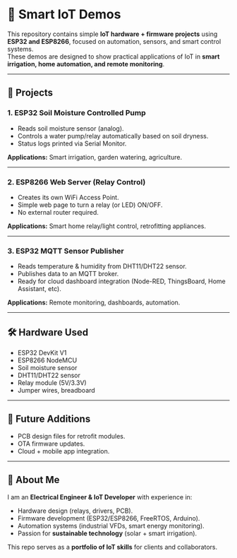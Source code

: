 # 🌱 Smart IoT Demos

This repository contains simple **IoT hardware + firmware projects** using **ESP32 and ESP8266**, focused on automation, sensors, and smart control systems.  
These demos are designed to show practical applications of IoT in **smart irrigation, home automation, and remote monitoring**.

---

## 📂 Projects

### 1. ESP32 Soil Moisture Controlled Pump
- Reads soil moisture sensor (analog).
- Controls a water pump/relay automatically based on soil dryness.
- Status logs printed via Serial Monitor.

**Applications:** Smart irrigation, garden watering, agriculture.

---

### 2. ESP8266 Web Server (Relay Control)
- Creates its own WiFi Access Point.
- Simple web page to turn a relay (or LED) ON/OFF.
- No external router required.

**Applications:** Smart home relay/light control, retrofitting appliances.

---

### 3. ESP32 MQTT Sensor Publisher
- Reads temperature & humidity from DHT11/DHT22 sensor.
- Publishes data to an MQTT broker.
- Ready for cloud dashboard integration (Node-RED, ThingsBoard, Home Assistant, etc).

**Applications:** Remote monitoring, dashboards, automation.

---

## 🛠️ Hardware Used
- ESP32 DevKit V1
- ESP8266 NodeMCU
- Soil moisture sensor
- DHT11/DHT22 sensor
- Relay module (5V/3.3V)
- Jumper wires, breadboard

---

## 🚀 Future Additions
- PCB design files for retrofit modules.
- OTA firmware updates.
- Cloud + mobile app integration.

---

## 👤 About Me
I am an **Electrical Engineer & IoT Developer** with experience in:
- Hardware design (relays, drivers, PCB).
- Firmware development (ESP32/ESP8266, FreeRTOS, Arduino).
- Automation systems (industrial VFDs, smart energy monitoring).
- Passion for **sustainable technology** (solar + smart irrigation).

This repo serves as a **portfolio of IoT skills** for clients and collaborators.

